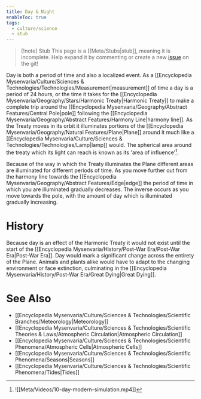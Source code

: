 ```yaml
---
title: Day & Night
enableToc: true
tags:
  - culture/science
  - stub
---
```


> [!note] Stub
> This page is a [[Meta/Stubs|stub]], meaning it is incomplete. Help expand it by commenting or create a new [issue](https://github.com/RagtimeGal/quartz--encyclopedia-mysenvaria/issues/new/choose) on the git!

Day is both a period of time and also a localized event. As a [[Encyclopedia Mysenvaria/Culture/Sciences & Technologies/Technologies/Measurement|measurement]] of time a day is a period of 24 hours, or the time it takes for the [[Encyclopedia Mysenvaria/Geography/Stars/Harmonic Treaty|Harmonic Treaty]] to make a complete trip around the [[Encyclopedia Mysenvaria/Geography/Abstract Features/Central Pole|pole]] following the [[Encyclopedia Mysenvaria/Geography/Abstract Features/Harmony Line|harmony line]]. As the Treaty moves in its orbit it illuminates portions of the [[Encyclopedia Mysenvaria/Geography/Natural Features/Plane|Plane]] around it much like a [[Encyclopedia Mysenvaria/Culture/Sciences & Technologies/Technologies/Lamp|lamp]] would. The spherical area around the treaty which its light can reach is known as its 'area of influence'[^figure1].

Because of the way in which the Treaty illuminates the Plane different areas are illuminated for different periods of time. As you move further out from the harmony line towards the [[Encyclopedia Mysenvaria/Geography/Abstract Features/Edge|edge]] the period of time in which you are illuminated gradually decreases. The inverse occurs as you move towards the pole, with the amount of day which is illuminated gradually increasing.
# History
Because day is an effect of the Harmonic Treaty it would not exist until the start of the [[Encyclopedia Mysenvaria/History/Post-War Era/Post-War Era|Post-War Era]]. Day would mark a significant change across the entirety of the Plane. Animals and plants alike would have to adapt to the changing environment or face extinction, culminating in the [[Encyclopedia Mysenvaria/History/Post-War Era/Great Dying|Great Dying]].
# See Also
- [[Encyclopedia Mysenvaria/Culture/Sciences & Technologies/Scientific Branches/Meteorology|Meteorology]]
- [[Encyclopedia Mysenvaria/Culture/Sciences & Technologies/Scientific Theories & Laws/Atmospheric Circulation|Atmospheric Circulation]]
- [[Encyclopedia Mysenvaria/Culture/Sciences & Technologies/Scientific Phenomena/Atmospheric Cells|Atmospheric Cells]]
- [[Encyclopedia Mysenvaria/Culture/Sciences & Technologies/Scientific Phenomena/Seasons|Seasons]]
- [[Encyclopedia Mysenvaria/Culture/Sciences & Technologies/Scientific Phenomena/Tides|Tides]]

[^figure1]: ![[Meta/Videos/10-day-modern-simulation.mp4]]